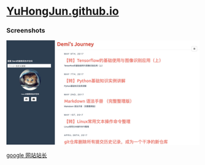 # [YuHongJun.github.io](https://yuhongjun.github.io/)

### Screenshots
![yuhongjun-screenshot](assets/media/myBlogSS.png)

[google 网站站长](https://www.google.com/webmasters/#?modal_active=none)
